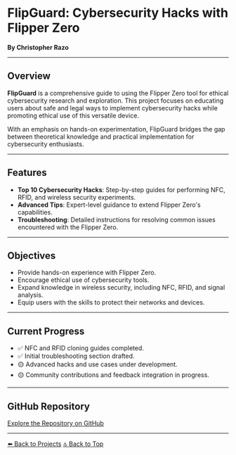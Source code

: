 # FlipGuard: Cybersecurity Hacks with Flipper Zero <a id="flipguard"></a>

**By Christopher Razo**

---

## Overview

**FlipGuard** is a comprehensive guide to using the Flipper Zero tool for ethical cybersecurity research and exploration. This project focuses on educating users about safe and legal ways to implement cybersecurity hacks while promoting ethical use of this versatile device.

With an emphasis on hands-on experimentation, FlipGuard bridges the gap between theoretical knowledge and practical implementation for cybersecurity enthusiasts.

---

## Features

- **Top 10 Cybersecurity Hacks**: Step-by-step guides for performing NFC, RFID, and wireless security experiments.
- **Advanced Tips**: Expert-level guidance to extend Flipper Zero's capabilities.
- **Troubleshooting**: Detailed instructions for resolving common issues encountered with the Flipper Zero.

---

## Objectives

- Provide hands-on experience with Flipper Zero.
- Encourage ethical use of cybersecurity tools.
- Expand knowledge in wireless security, including NFC, RFID, and signal analysis.
- Equip users with the skills to protect their networks and devices.

---

## Current Progress

- ✅ NFC and RFID cloning guides completed.
- ✅ Initial troubleshooting section drafted.
- 🟡 Advanced hacks and use cases under development.
- 🟡 Community contributions and feedback integration in progress.

---

## GitHub Repository

[Explore the Repository on GitHub](https://github.com/c-razo/FlipGuard.io)

---

[⬅️ Back to Projects](../index.md#projects)
[🔝 Back to Top](#flipguard)
